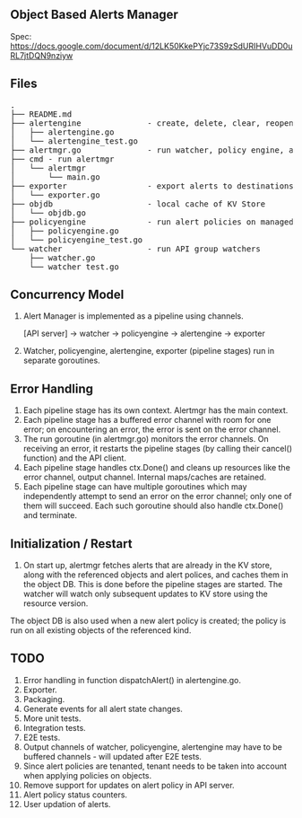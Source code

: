 Object Based Alerts Manager
---------------------------
Spec: https://docs.google.com/document/d/12LK50KkePYjc73S9zSdURIHVuDD0uRL7jtDQN9nziyw

Files
-----
<pre>
.
├── README.md
├── alertengine              - create, delete, clear, reopen, resolve, garbage-collect alerts
│   ├── alertengine.go
│   └── alertengine_test.go
├── alertmgr.go              - run watcher, policy engine, alert engine, exporter
├── cmd - run alertmgr
│   └── alertmgr
│       └── main.go
├── exporter                 - export alerts to destinations
│   └── exporter.go
├── objdb                    - local cache of KV Store
│   └── objdb.go
├── policyengine             - run alert policies on managed objects
│   ├── policyengine.go
│   └── policyengine_test.go
└── watcher                  - run API group watchers
    ├── watcher.go
    └── watcher_test.go
</pre>


Concurrency Model
-----------------
1. Alert Manager is implemented as a pipeline using channels.

   [API server] -> watcher -> policyengine -> alertengine -> exporter

2. Watcher, policyengine, alertengine, exporter (pipeline stages) run in
   separate goroutines.


Error Handling
--------------
1. Each pipeline stage has its own context. Alertmgr has the main
   context.
2. Each pipeline stage has a buffered error channel with room for one
   error; on encountering an error, the error is sent on the error
   channel.
3. The run goroutine (in alertmgr.go) monitors the error channels. On
   receiving an error, it restarts the pipeline stages (by calling their
   cancel() function) and the API client.
4. Each pipeline stage handles ctx.Done() and cleans up resources like
   the error channel, output channel. Internal maps/caches are retained.
5. Each pipeline stage can have multiple goroutines which may
   independently attempt to send an error on the error channel; only one
   of them will succeed. Each such goroutine should also handle
   ctx.Done() and terminate.

Initialization / Restart
------------------------
1. On start up, alertmgr fetches alerts that are already in the KV
   store, along with the referenced objects and alert polices, and
   caches them in the object DB. This is done before the pipeline stages
   are started. The watcher will watch only subsequent updates to KV
   store using the resource version.

The object DB is also used when a new alert policy is created; the
policy is run on all existing objects of the referenced kind.


TODO
----
1. Error handling in function dispatchAlert() in alertengine.go.
1. Exporter.
2. Packaging.
3. Generate events for all alert state changes.
4. More unit tests.
5. Integration tests.
6. E2E tests.
7. Output channels of watcher, policyengine, alertengine may have to be
   buffered channels - will updated after E2E tests.
8. Since alert policies are tenanted, tenant needs to be taken into
   account when applying policies on objects.
9. Remove support for updates on alert policy in API server.
10. Alert policy status counters.
11. User updation of alerts.
